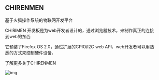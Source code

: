 ## CHIRENMEN

基于火狐操作系统的物联网开发平台

CHIRIMEN 开发板是为web开发者设计的，通过浏览器技术，来制作真正的连接到web的东西

它预装了Firefox OS 2.0，通过扩展的GPIO/I2C web API，web开发者可以用熟悉的方式来控制硬件设备。

了解更多关于CHIRENMEN


![img](/images/plat/chirenmen.png)
